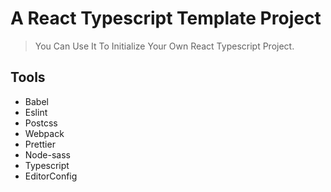 # A React Typescript Template Project

> You Can Use It To Initialize Your Own React Typescript Project.

## Tools

- Babel
- Eslint
- Postcss
- Webpack
- Prettier
- Node-sass
- Typescript
- EditorConfig

